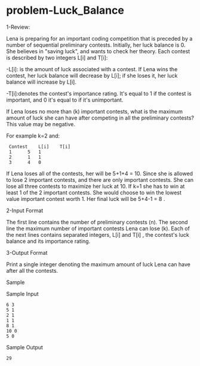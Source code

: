 # problem-Luck_Balance

1-Review: 

Lena is preparing for an important coding competition that is preceded by a number of sequential preliminary contests. Initially, her luck balance is 0. She believes in "saving luck", and wants to check her theory. Each contest is described by two integers L[i] and T[i]:

-L[i]: is the amount of luck associated with a contest. If Lena wins the contest, her luck balance will decrease by L[i]; if she loses it, her luck balance will increase by L[i].

-T[i]:denotes the contest's importance rating. It's equal to 1 if the contest is important, and 0 it's equal to if it's unimportant.

If Lena loses no more than (k) important contests, what is the maximum amount of luck she can have after competing in all the preliminary contests? This value may be negative.

For example k=2 and:

     Contest	L[i]	T[i]
     1		5	1
     2		1	1
     3		4	0
    
If Lena loses all of the contests, her will be 5+1+4 = 10. Since she is allowed to lose 2 important contests, and there are only important contests. She can lose all three contests to maximize her luck at 10. If k=1 she has to win at least 1 of the 2 important contests. She would choose to win the lowest value important contest worth 1. Her final luck will be 5+4-1 = 8 .  

2-Input Format

The first line contains the number of preliminary contests (n).
The second line the maximum number of important contests Lena can lose (k).
Each of the next lines contains separated integers, L[i] and T[i] , the contest's luck balance and its importance rating.

3-Output Format

Print a single integer denoting the maximum amount of luck Lena can have after all the contests.

Sample

Sample Input

    6 3
    5 1
    2 1
    1 1
    8 1
    10 0
    5 0

Sample Output

    29

